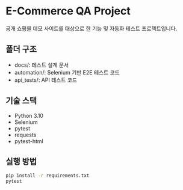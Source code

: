 # E-Commerce QA Project

공개 쇼핑몰 데모 사이트를 대상으로 한 기능 및 자동화 테스트 프로젝트입니다.

## 폴더 구조
- docs/: 테스트 설계 문서
- automation/: Selenium 기반 E2E 테스트 코드
- api_tests/: API 테스트 코드

## 기술 스택
- Python 3.10
- Selenium
- pytest
- requests
- pytest-html

## 실행 방법
```bash
pip install -r requirements.txt
pytest
